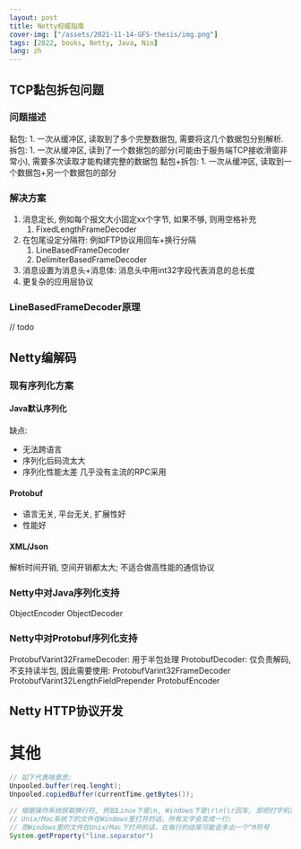 ```yaml
---
layout: post
title: Netty权威指南
cover-img: ["/assets/2021-11-14-GFS-thesis/img.png"]
tags: [2022, books, Netty, Java, Nio]
lang: zh
---
```



## TCP黏包拆包问题
### 问题描述
黏包: 
    1. 一次从缓冲区, 读取到了多个完整数据包, 需要将这几个数据包分别解析.
拆包:
    1. 一次从缓冲区, 读到了一个数据包的部分(可能由于服务端TCP接收滑窗非常小), 需要多次读取才能构建完整的数据包
黏包+拆包:
    1. 一次从缓冲区, 读取到一个数据包+另一个数据包的部分

### 解决方案 
1. 消息定长, 例如每个报文大小固定xx个字节, 如果不够, 则用空格补充
   1. FixedLengthFrameDecoder
2. 在包尾设定分隔符: 例如FTP协议用回车+换行分隔
   1. LineBasedFrameDecoder
   2. DelimiterBasedFrameDecoder
3. 消息设置为消息头+消息体: 消息头中用int32字段代表消息的总长度
4. 更复杂的应用层协议

### LineBasedFrameDecoder原理
// todo

## Netty编解码
### 现有序列化方案
#### Java默认序列化
缺点:
* 无法跨语言
* 序列化后码流太大
* 序列化性能太差
几乎没有主流的RPC采用

#### Protobuf
* 语言无关, 平台无关, 扩展性好
* 性能好

#### XML/Json
解析时间开销, 空间开销都太大; 不适合做高性能的通信协议

### Netty中对Java序列化支持
ObjectEncoder
ObjectDecoder

### Netty中对Protobuf序列化支持
ProtobufVarint32FrameDecoder: 用于半包处理
ProtobufDecoder: 仅负责解码, 不支持读半包, 因此需要使用: ProtobufVarint32FrameDecoder
ProtobufVarint32LengthFieldPrepender
ProtobufEncoder

## Netty HTTP协议开发




# 其他
```java
// 如下代表啥意思:
Unpooled.buffer(req.lenght);
Unpooled.copiedBuffer(currentTime.getBytes());
```

```java
// 根据操作系统获取换行符, 例如Linux下是\n, Windows下是\r\n(\r回车, 即把打字机针头放到行首; \n换行, 即把纸向下移动一行), Mac下是\r
// Unix/Mac系统下的文件在Windows里打开的话，所有文字会变成一行; 
// 而Windows里的文件在Unix/Mac下打开的话，在每行的结尾可能会多出一个^M符号
System.getProperty("line.separator")
```




